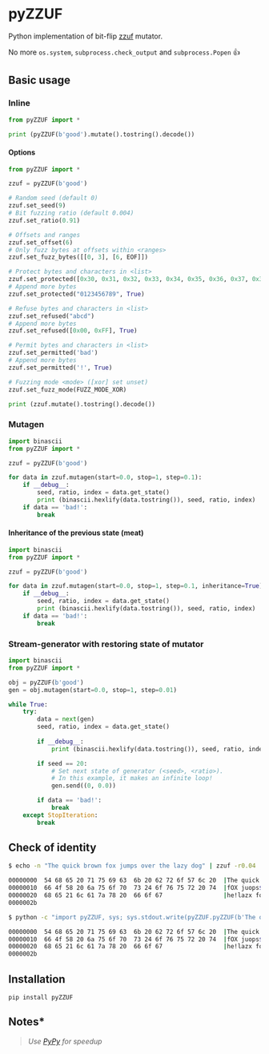 # pyZZUF

Python implementation of bit-flip [zzuf](http://caca.zoy.org/wiki/zzuf) mutator.

No more `os.system`, `subprocess.check_output` and `subprocess.Popen` :thumbsup:

## Basic usage

### Inline

```python
from pyZZUF import *

print (pyZZUF(b'good').mutate().tostring().decode())
```

#### Options

```python
from pyZZUF import *

zzuf = pyZZUF(b'good')

# Random seed (default 0)
zzuf.set_seed(9)
# Bit fuzzing ratio (default 0.004)
zzuf.set_ratio(0.91)

# Offsets and ranges
zzuf.set_offset(6)
# Only fuzz bytes at offsets within <ranges>
zzuf.set_fuzz_bytes([[0, 3], [6, EOF]])

# Protect bytes and characters in <list>
zzuf.set_protected([0x30, 0x31, 0x32, 0x33, 0x34, 0x35, 0x36, 0x37, 0x38, 0x39])
# Append more bytes
zzuf.set_protected("0123456789", True)

# Refuse bytes and characters in <list>
zzuf.set_refused("abcd")
# Append more bytes
zzuf.set_refused([0x00, 0xFF], True)

# Permit bytes and characters in <list>
zzuf.set_permitted('bad')
# Append more bytes
zzuf.set_permitted('!', True)

# Fuzzing mode <mode> ([xor] set unset)
zzuf.set_fuzz_mode(FUZZ_MODE_XOR)

print (zzuf.mutate().tostring().decode())
```

### Mutagen

```python
import binascii
from pyZZUF import *

zzuf = pyZZUF(b'good')

for data in zzuf.mutagen(start=0.0, stop=1, step=0.1):
	if __debug__:
		seed, ratio, index = data.get_state()
		print (binascii.hexlify(data.tostring()), seed, ratio, index)
	if data == 'bad!':
		break
```

#### Inheritance of the previous state (meat)

```python
import binascii
from pyZZUF import *

zzuf = pyZZUF(b'good')

for data in zzuf.mutagen(start=0.0, stop=1, step=0.1, inheritance=True):
	if __debug__:
		seed, ratio, index = data.get_state()
		print (binascii.hexlify(data.tostring()), seed, ratio, index)
	if data == 'bad!':
		break
```

### Stream-generator with restoring state of mutator

```python
import binascii
from pyZZUF import *

obj = pyZZUF(b'good')
gen = obj.mutagen(start=0.0, stop=1, step=0.01)

while True:
	try:
		data = next(gen)
		seed, ratio, index = data.get_state()
		
		if __debug__:
			print (binascii.hexlify(data.tostring()), seed, ratio, index)

		if seed == 20:
			# Set next state of generator (<seed>, <ratio>).
			# In this example, it makes an infinite loop!
			gen.send((0, 0.0))

		if data == 'bad!':
			break
	except StopIteration:
		break
```

## Check of identity

```bash
$ echo -n "The quick brown fox jumps over the lazy dog" | zzuf -r0.04 | hd

00000000  54 68 65 20 71 75 69 63  6b 20 62 72 6f 57 6c 20  |The quick broWl |
00000010  66 4f 58 20 6a 75 6f 70  73 24 6f 76 75 72 20 74  |fOX juops$ovur t|
00000020  68 65 21 6c 61 7a 78 20  66 6f 67                 |he!lazx fog|
0000002b

$ python -c "import pyZZUF, sys; sys.stdout.write(pyZZUF.pyZZUF(b'The quick brown fox jumps over the lazy dog', ratio=0.04).mutate().tostring().decode())" | hd

00000000  54 68 65 20 71 75 69 63  6b 20 62 72 6f 57 6c 20  |The quick broWl |
00000010  66 4f 58 20 6a 75 6f 70  73 24 6f 76 75 72 20 74  |fOX juops$ovur t|
00000020  68 65 21 6c 61 7a 78 20  66 6f 67                 |he!lazx fog|
0000002b
```

## Installation

```
pip install pyZZUF
```

## Notes*

> *Use [PyPy](http://pypy.org/) for speedup*
